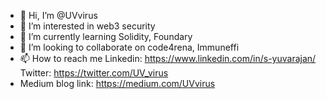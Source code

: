 - 👋 Hi, I’m @UVvirus
- 👀 I’m interested in web3 security
- 🌱 I’m currently learning Solidity, Foundary
- 💞️ I’m looking to collaborate on code4rena, Immuneffi
- 📫 How to reach me Linkedin: https://www.linkedin.com/in/s-yuvarajan/
                     Twitter: https://twitter.com/UV_virus
- Medium blog link: https://medium.com/UVvirus

<!---
UVvirus/UVvirus is a ✨ special ✨ repository because its `README.md` (this file) appears on your GitHub profile.
You can click the Preview link to take a look at your changes.
--->
